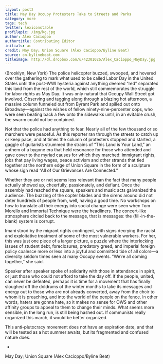 ```yaml
---
layout: post2
title: May Day Occupy Protesters Take to Streets and Parks
category: more
tags: tech
twitter: lexiconstable
profilepic: /img/kg.jpg
author: Alex Cacioppo
authortitle: Contributing Editor
initials: ac
credit: May Day; Union Square (Alex Cacioppo/Byline Beat)
source: on.bylinebeat.com
titleimage: http://dl.dropbox.com/u/42301026/Alex_Cacioppo_MayDay.jpg
---
```



(Brooklyn, New York) The police helicopter buzzed, swooped, and hovered over the gathering to mark what used to be called Labor Day in the United States until the post-WWI hysteria against anything deemed “red” separated this land from the rest of the world, which still commemorates the struggle for labor rights as May Day. It was only natural that Occupy Wall Street got involved. Observing and tagging along through a blazing hot afternoon, a massive column funneled out from Byrant Park and spilled out onto Broadway—against the wishes of fellow ninety-nine-percenter cops, who were seen beating back a few onto the sidewalks until, in an evitable crush, the swarm could not be contained.

Not that the police had anything to fear. Nearly all of the few thousand or so marchers were peaceful. As this reporter ran through the streets to catch up or keep pace, and at times the column of protesters stopped and started, a gaggle of guitarists strummed the strains of “This Land is Your Land,” an anthem of a bygone era that held resonance for those who attended and gave cover to the myriad causes for which they marched: immigrant rights, jobs that pay living wages, peace activism and other strands that tied together at the northern edge of Union Square in the form of a sculpture whose sign read “All of Our Grievances Are Connected.”

Whether they are or not seems less relevant than the fact that many people actually showed up, cheerfully, passionately, and defiant. Once the assembly had reached the square, speakers and music acts galvanized the audience. The buzzing of the copter blades and the sirens around did not deter hundreds of people from, well, having a good time. No workshops on how to translate all their energy into social change were seen when Tom Morello and Immortal Technique were the headliners. The concert-like atmosphere circled back to the message, that is messages: the (fill-in-the-blank) system is corrupt.

Imani stood by the migrant rights contingent, with signs decrying the racist and exploitative treatment of some of the most vulnerable workers. For her, this was just one piece of a larger picture, a puzzle where the interlocking issues of student debt, foreclosures, predatory greed, and imperial foreign policy coalesce more or less into a joyful and committed tide of all colors—a diversity seldom times seen at many Occupy events. “We’re all coming together,” she said.

Speaker after speaker spoke of solidarity with those in attendance in spirit, or just those who could not afford to take the day off. If the people, united, can never be defeated, perhaps it is time for a movement that has finally sloughed off the doldrums of the winter months to take its messages and energy out to those who are not already converted, away from the choir to whom it is preaching, and into the world of the people on the fence. In other words, haters are gonna hate, so it makes no sense for OWS and other affinity groups to appeal to them to change their minds. What seems more sensible, in the long run, is still being hashed out. If communists really organized this march, it would be better organized.

This anti-plutocracy movement does not have an expiration date, and that will be tested as a hot summer awaits, but its fragmented and confused nature does.

-

May Day; Union Square (Alex Cacioppo/Byline Beat)



